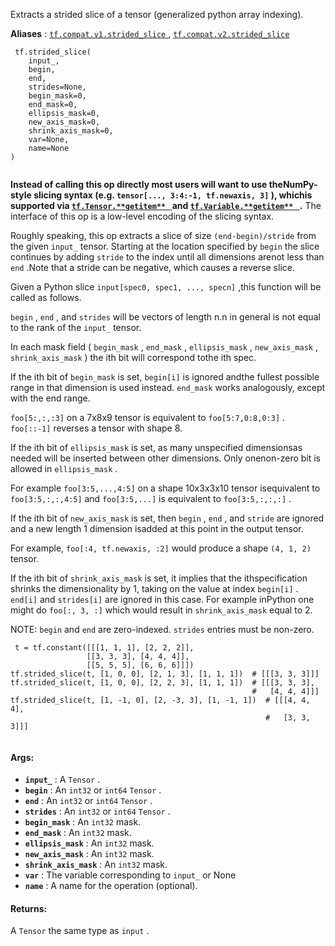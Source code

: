 Extracts a strided slice of a tensor (generalized python array indexing).

**Aliases** : [ `tf.compat.v1.strided_slice` ](/api_docs/python/tf/strided_slice), [ `tf.compat.v2.strided_slice` ](/api_docs/python/tf/strided_slice)

```
 tf.strided_slice(
    input_,
    begin,
    end,
    strides=None,
    begin_mask=0,
    end_mask=0,
    ellipsis_mask=0,
    new_axis_mask=0,
    shrink_axis_mask=0,
    var=None,
    name=None
)
 
```

**Instead of calling this op directly most users will want to use theNumPy-style slicing syntax (e.g.  `tensor[..., 3:4:-1, tf.newaxis, 3]` ), whichis supported via [ `tf.Tensor.**getitem** ` ](https://tensorflow.google.cn/api_docs/python/tf/Tensor#__getitem__) and [ `tf.Variable.**getitem** ` ](https://tensorflow.google.cn/api_docs/python/tf/Variable#__getitem__).** The interface of this op is a low-level encoding of the slicing syntax.

Roughly speaking, this op extracts a slice of size  `(end-begin)/stride` from the given  `input_`  tensor. Starting at the location specified by  `begin` the slice continues by adding  `stride`  to the index until all dimensions arenot less than  `end` .Note that a stride can be negative, which causes a reverse slice.

Given a Python slice  `input[spec0, spec1, ..., specn]` ,this function will be called as follows.

 `begin` ,  `end` , and  `strides`  will be vectors of length n.n in general is not equal to the rank of the  `input_`  tensor.

In each mask field ( `begin_mask` ,  `end_mask` ,  `ellipsis_mask` , `new_axis_mask` ,  `shrink_axis_mask` ) the ith bit will correspond tothe ith spec.

If the ith bit of  `begin_mask`  is set,  `begin[i]`  is ignored andthe fullest possible range in that dimension is used instead. `end_mask`  works analogously, except with the end range.

 `foo[5:,:,:3]`  on a 7x8x9 tensor is equivalent to  `foo[5:7,0:8,0:3]` . `foo[::-1]`  reverses a tensor with shape 8.

If the ith bit of  `ellipsis_mask`  is set, as many unspecified dimensionsas needed will be inserted between other dimensions. Only onenon-zero bit is allowed in  `ellipsis_mask` .

For example  `foo[3:5,...,4:5]`  on a shape 10x3x3x10 tensor isequivalent to  `foo[3:5,:,:,4:5]`  and `foo[3:5,...]`  is equivalent to  `foo[3:5,:,:,:]` .

If the ith bit of  `new_axis_mask`  is set, then  `begin` , `end` , and  `stride`  are ignored and a new length 1 dimension isadded at this point in the output tensor.

For example, `foo[:4, tf.newaxis, :2]`  would produce a shape  `(4, 1, 2)`  tensor.

If the ith bit of  `shrink_axis_mask`  is set, it implies that the ithspecification shrinks the dimensionality by 1, taking on the value at index `begin[i]` .  `end[i]`  and  `strides[i]`  are ignored in this case. For example inPython one might do  `foo[:, 3, :]`  which would result in  `shrink_axis_mask` equal to 2.

NOTE:  `begin`  and  `end`  are zero-indexed. `strides`  entries must be non-zero.

```
 t = tf.constant([[[1, 1, 1], [2, 2, 2]],
                 [[3, 3, 3], [4, 4, 4]],
                 [[5, 5, 5], [6, 6, 6]]])
tf.strided_slice(t, [1, 0, 0], [2, 1, 3], [1, 1, 1])  # [[[3, 3, 3]]]
tf.strided_slice(t, [1, 0, 0], [2, 2, 3], [1, 1, 1])  # [[[3, 3, 3],
                                                      #   [4, 4, 4]]]
tf.strided_slice(t, [1, -1, 0], [2, -3, 3], [1, -1, 1])  # [[[4, 4, 4],
                                                         #   [3, 3, 3]]]
 
```

#### Args:
- **`input_`** : A  `Tensor` .
- **`begin`** : An  `int32`  or  `int64`   `Tensor` .
- **`end`** : An  `int32`  or  `int64`   `Tensor` .
- **`strides`** : An  `int32`  or  `int64`   `Tensor` .
- **`begin_mask`** : An  `int32`  mask.
- **`end_mask`** : An  `int32`  mask.
- **`ellipsis_mask`** : An  `int32`  mask.
- **`new_axis_mask`** : An  `int32`  mask.
- **`shrink_axis_mask`** : An  `int32`  mask.
- **`var`** : The variable corresponding to  `input_`  or None
- **`name`** : A name for the operation (optional).


#### Returns:
A  `Tensor`  the same type as  `input` .

